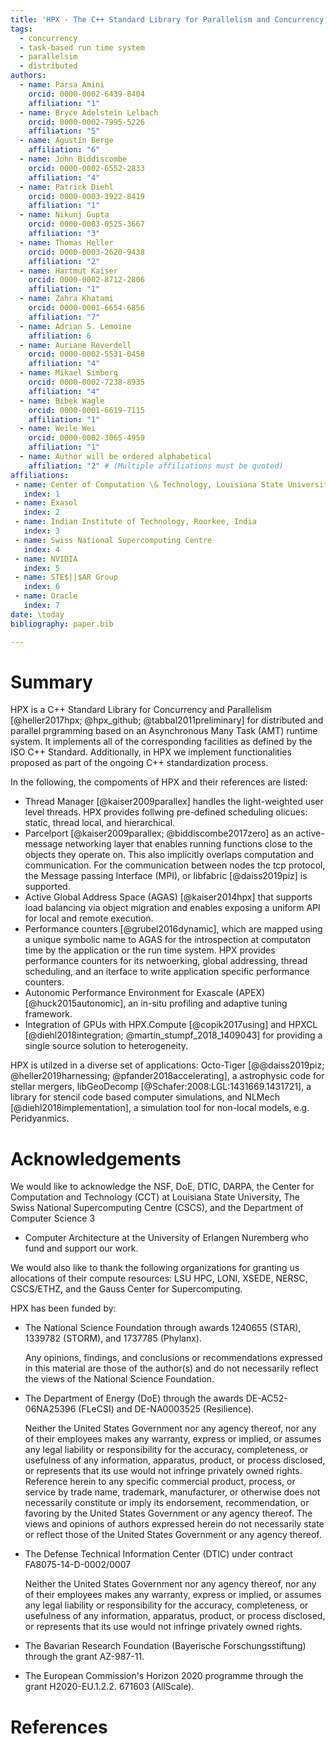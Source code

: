 ```yaml
---
title: 'HPX - The C++ Standard Library for Parallelism and Concurrency'
tags:
  - concurrency
  - task-based run time system
  - parallelsim
  - distributed  
authors:
  - name: Parsa Amini
    orcid: 0000-0002-6439-8404
    affiliation: "1"
  - name: Bryce Adelstein Lelbach
    orcid: 0000-0002-7995-5226
    affiliation: "5"
  - name: Agustín Berge
    affiliation: "6"
  - name: John Biddiscombe
    orcid: 0000-0002-6552-2833
    affiliation: "4"
  - name: Patrick Diehl
    orcid: 0000-0003-3922-8419
    affiliation: "1"
  - name: Nikunj Gupta
    orcid: 0000-0003-0525-3667
    affiliation: "3"
  - name: Thomas Heller
    orcid: 0000-0003-2620-9438
    affiliation: "2"
  - name: Hartmut Kaiser
    orcid: 0000-0002-8712-2806
    affiliation: "1"
  - name: Zahra Khatami
    orcid: 0000-0001-6654-6856
    affiliation: "7"
  - name: Adrian S. Lemoine
    affiliation: 6
  - name: Auriane Reverdell
    orcid: 0000-0002-5531-0458
    affiliation: "4"
  - name: Mikael Simberg
    orcid: 0000-0002-7238-8935
    affiliation: "4"
  - name: Bibek Wagle
    orcid: 0000-0001-6619-7115
    affiliation: "1"
  - name: Weile Wei
    orcid: 0000-0002-3065-4959
    affiliation: "1"
  - name: Author will be ordered alphabetical 
    affiliation: "2" # (Multiple affiliations must be quoted)
affiliations:
 - name: Center of Computation \& Technology, Louisiana State University 
   index: 1
 - name: Exasol
   index: 2
 - name: Indian Institute of Technology, Roorkee, India
   index: 3
 - name: Swiss National Supercomputing Centre
   index: 4
 - name: NVIDIA
   index: 5
 - name: STE$||$AR Group
   index: 6
 - name: Oracle
   index: 7
date: \today
bibliography: paper.bib

---
```


# Summary

HPX is a C++ Standard Library for Concurrency and Parallelism [@heller2017hpx; @hpx_github; @tabbal2011preliminary] for distributed and parallel prgramming based on an Asynchronous Many Task (AMT) runtime system. It implements all of the corresponding facilities as defined by the ISO C++ Standard. Additionally, in HPX we implement functionalities proposed as part of the ongoing C++ standardization process. 

In the following, the compoments of HPX and their references are listed:

- Thread Manager [@kaiser2009parallex] handles the light-weighted user level threads. HPX provides follwing pre-defined scheduling olicues: static, thread local, and hierarchical.
- Parcelport [@kaiser2009parallex; @biddiscombe2017zero] as an active-message networking layer that enables running functions close to the objects they operate on. This also
implicitly overlaps computation and communication. For the communication between nodes the tcp protocol, the Message passing Interface (MPI), or libfabric [@daiss2019piz] is supported.
- Active Global Address Space (AGAS) [@kaiser2014hpx] that supports load balancing via object migration and enables exposing a uniform API for local and remote execution.
- Performance counters [@grubel2016dynamic], which are mapped using a unique symbolic name to AGAS for the introspection at computaton time by the application or the run time system. HPX provides performance counters for its netwoerking, global addressing, thread scheduling, and an iterface to write application specific performance counters.
- Autonomic Performance Environment for Exascale (APEX) [@huck2015autonomic], an in-situ profiling and adaptive tuning framework.
- Integration of GPUs with HPX.Compute [@copik2017using] and HPXCL [@diehl2018integration; @martin_stumpf_2018_1409043] for providing a single source solution to heterogeneity.

HPX is utilzed in a diverse set of applications: Octo-Tiger [@@daiss2019piz; @heller2019harnessing; @pfander2018accelerating], a astrophysic code for stellar mergers, libGeoDecomp [@Schafer:2008:LGL:1431669.1431721], a library for stencil code based computer simulations, and NLMech [@diehl2018implementation], a simulation tool for non-local models, e.g. Peridyanmics.

# Acknowledgements

We would like to acknowledge the NSF, DoE, DTIC, DARPA, the Center for
Computation and Technology (CCT) at Louisiana State University, The Swiss 
National Supercomputing Centre (CSCS), and the Department of Computer Science 3 
- Computer Architecture at the University of Erlangen Nuremberg who fund and 
support our work.

We would also like to thank the following organizations for granting us
allocations of their compute resources: LSU HPC, LONI, XSEDE, NERSC, CSCS/ETHZ,
and the Gauss Center for Supercomputing.

HPX has been funded by:

- The National Science Foundation through awards 1240655 (STAR), 1339782
  (STORM), and 1737785 (Phylanx).

  Any opinions, findings, and conclusions or recommendations expressed in this
  material are those of the author(s) and do not necessarily reflect the views
  of the National Science Foundation.

- The Department of Energy (DoE) through the awards DE-AC52-06NA25396 (FLeCSI)
  and DE-NA0003525 (Resilience).

  Neither the United States Government nor any agency thereof, nor any of their
  employees makes any warranty, express or implied, or assumes any legal
  liability or responsibility for the accuracy, completeness, or usefulness of
  any information, apparatus, product, or process disclosed, or represents that
  its use would not infringe privately owned rights. Reference herein to any
  specific commercial product, process, or service by trade name, trademark,
  manufacturer, or otherwise does not necessarily constitute or imply its
  endorsement, recommendation, or favoring by the United States Government or
  any agency thereof. The views and opinions of authors expressed herein do not
  necessarily state or reflect those of the United States Government or any
  agency thereof.

- The Defense Technical Information Center (DTIC) under contract
  FA8075-14-D-0002/0007

  Neither the United States Government nor any agency thereof, nor any of their
  employees makes any warranty, express or implied, or assumes any legal
  liability or responsibility for the accuracy, completeness, or usefulness of
  any information, apparatus, product, or process disclosed, or represents that
  its use would not infringe privately owned rights.

- The Bavarian Research Foundation (Bayerische Forschungsstiftung) through the
  grant AZ-987-11.

- The European Commission's Horizon 2020 programme through the grant
  H2020-EU.1.2.2. 671603 (AllScale).

# References

